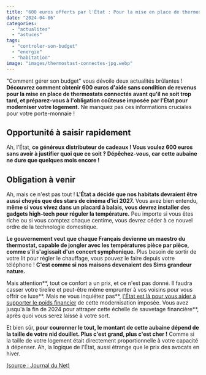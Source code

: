 ```yaml
---
title: "600 euros offerts par l'État : Pour la mise en place de thermostats connectés ! Modernisation obligatoire des logements : un coût exorbitant à prévoir !"
date: "2024-04-06"
categories: 
  - "actualites"
  - "astuces"
tags: 
  - "controler-son-budget"
  - "energie"
  - "habitation"
image: "images/thermostast-connectes-jpg.webp"
---
```


"Comment gérer son budget" vous dévoile deux actualités brûlantes ! **Découvrez comment obtenir 600 euros d'aide sans condition de revenus pour la mise en place de thermostats connectés** **avant qu'il ne soit trop tard, et préparez-vous à l'obligation coûteuse imposée par l'État pour moderniser votre logement.** Ne manquez pas ces informations cruciales pour votre porte-monnaie !

## **Opportunité à saisir rapidement**

Ah, l'État, **ce généreux distributeur de cadeaux ! Vous voulez 600 euros sans avoir à justifier quoi que ce soit ? Dépêchez-vous, car cette aubaine ne dure que quelques mois encore !**

## **Obligation à venir**

Ah, mais ce n'est pas tout ! **L'État a décidé que nos habitats devraient être aussi choyés que des stars de cinéma d'ici 2027.** Vous avez bien entendu, **même si vous vivez dans un placard à balais, vous devrez installer des gadgets high-tech pour réguler la température.** Peu importe si vous êtes riche ou si vous comptez chaque centime, vous devrez céder à ce nouvel ordre de la technologie domestique.

**Le gouvernement veut que chaque Français devienne un maestro du thermostat, capable de jongler avec les températures pièce par pièce, comme s'il s'agissait d'un concert symphonique.** Plus besoin de sortir de votre lit pour régler le chauffage, vous pouvez le faire depuis votre téléphone ! **C'est comme si nos maisons devenaient des Sims grandeur nature.**

Mais attention**, tout ce confort a un prix, et ce n'est pas donné. Il faudra casser votre tirelire et peut-être même emprunter à vos voisins pour vous offrir ce luxe**. Mais ne vous inquiétez pas**, [l'État est là pour vous aider à supporter le poids financier](https://www.service-public.fr/particuliers/actualites/A16968) de cette modernisation imposée. Vous avez jusqu'à la fin de 2024 pour attraper cette échelle de sauvetage financière**, après quoi vous serez laissé à votre sort.

Et bien sûr, **pour couronner le tout, le montant de cette aubaine dépend de la taille de votre nid douillet. Plus c'est grand, plus c'est cher !** Comme si la taille de votre logement était directement proportionnelle à votre capacité à dépenser. Ah, la logique de l'État, aussi étrange que le prix des avocats en hiver.

[(source : Journal du Net)](https://www.journaldunet.com/economie/immobilier/1529023-hf1-aide-600/)
